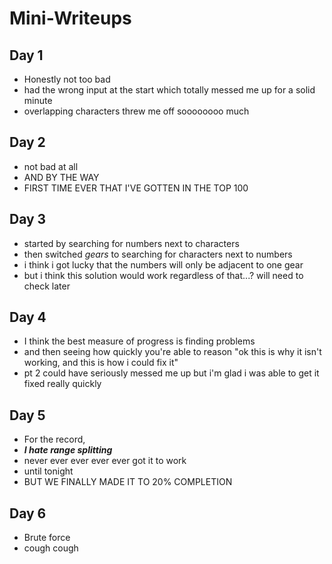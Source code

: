 # Mini-Writeups
## Day 1
- Honestly not too bad
- had the wrong input at the start which totally messed me up for a solid minute
- overlapping characters threw me off soooooooo much

## Day 2
- not bad at all
- AND BY THE WAY
- FIRST TIME EVER THAT I'VE GOTTEN IN THE TOP 100

## Day 3
- started by searching for numbers next to characters
- then switched *gears* to searching for characters next to numbers
- i think i got lucky that the numbers will only be adjacent to one gear
- but i think this solution would work regardless of that...? will need to check later

## Day 4
- I think the best measure of progress is finding problems
- and then seeing how quickly you're able to reason "ok this is why it isn't working, and this is how i could fix it"
- pt 2 could have seriously messed me up but i'm glad i was able to get it fixed really quickly

## Day 5
- For the record,
- ***I hate range splitting***
- never ever ever ever ever got it to work
- until tonight
- BUT WE FINALLY MADE IT TO 20% COMPLETION

## Day 6
- Brute force
- cough cough